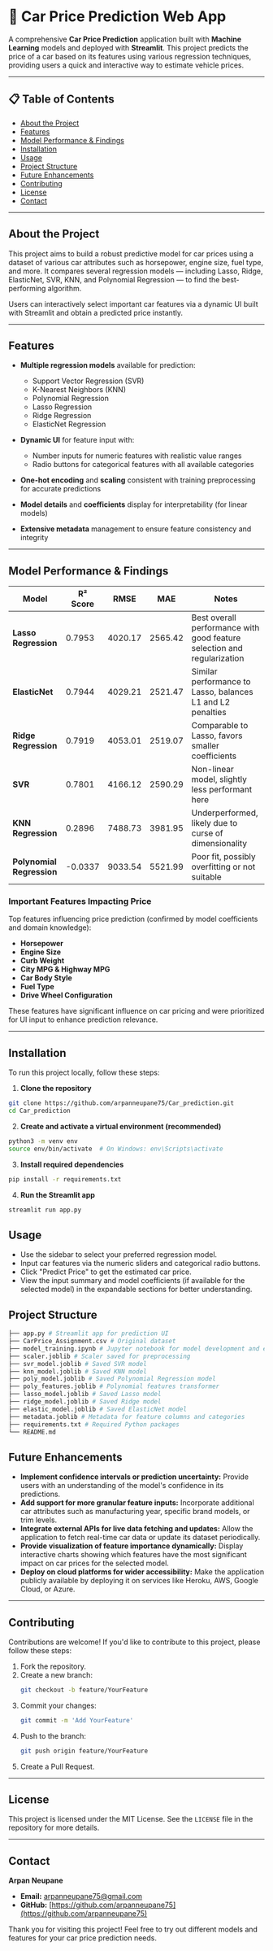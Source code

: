 # 🚗 Car Price Prediction Web App

A comprehensive **Car Price Prediction** application built with **Machine Learning** models and deployed with **Streamlit**. This project predicts the price of a car based on its features using various regression techniques, providing users a quick and interactive way to estimate vehicle prices.

---

## 📋 Table of Contents

- [About the Project](#about-the-project)
- [Features](#features)
- [Model Performance & Findings](#model-performance--findings)
- [Installation](#installation)
- [Usage](#usage)
- [Project Structure](#project-structure)
- [Future Enhancements](#future-enhancements)
- [Contributing](#contributing)
- [License](#license)
- [Contact](#contact)

---

## About the Project

This project aims to build a robust predictive model for car prices using a dataset of various car attributes such as horsepower, engine size, fuel type, and more. It compares several regression models — including Lasso, Ridge, ElasticNet, SVR, KNN, and Polynomial Regression — to find the best-performing algorithm.

Users can interactively select important car features via a dynamic UI built with Streamlit and obtain a predicted price instantly.

---

## Features

- **Multiple regression models** available for prediction:
  - Support Vector Regression (SVR)
  - K-Nearest Neighbors (KNN)
  - Polynomial Regression
  - Lasso Regression
  - Ridge Regression
  - ElasticNet Regression

- **Dynamic UI** for feature input with:
  - Number inputs for numeric features with realistic value ranges
  - Radio buttons for categorical features with all available categories

- **One-hot encoding** and **scaling** consistent with training preprocessing for accurate predictions

- **Model details** and **coefficients** display for interpretability (for linear models)

- **Extensive metadata** management to ensure feature consistency and integrity

---

## Model Performance & Findings

| Model                 | R² Score | RMSE       | MAE        | Notes                                           |
|-----------------------|----------|------------|------------|------------------------------------------------|
| **Lasso Regression**  | 0.7953   | 4020.17    | 2565.42    | Best overall performance with good feature selection and regularization |
| **ElasticNet**        | 0.7944   | 4029.21    | 2521.47    | Similar performance to Lasso, balances L1 and L2 penalties |
| **Ridge Regression**  | 0.7919   | 4053.01    | 2519.07    | Comparable to Lasso, favors smaller coefficients |
| **SVR**               | 0.7801   | 4166.12    | 2590.29    | Non-linear model, slightly less performant here |
| **KNN Regression**    | 0.2896   | 7488.73    | 3981.95    | Underperformed, likely due to curse of dimensionality |
| **Polynomial Regression** | -0.0337  | 9033.54    | 5521.99    | Poor fit, possibly overfitting or not suitable |

### Important Features Impacting Price

Top features influencing price prediction (confirmed by model coefficients and domain knowledge):

- **Horsepower**
- **Engine Size**
- **Curb Weight**
- **City MPG & Highway MPG**
- **Car Body Style**
- **Fuel Type**
- **Drive Wheel Configuration**

These features have significant influence on car pricing and were prioritized for UI input to enhance prediction relevance.

---

## Installation

To run this project locally, follow these steps:

1. **Clone the repository**

```bash
git clone https://github.com/arpanneupane75/Car_prediction.git
cd Car_prediction
```

2. **Create and activate a virtual environment (recommended)**

```bash
python3 -m venv env
source env/bin/activate  # On Windows: env\Scripts\activate

```



3. **Install required dependencies**

```bash
pip install -r requirements.txt
```



4. **Run the Streamlit app**

```bash
streamlit run app.py
```
## Usage

*   Use the sidebar to select your preferred regression model.
*   Input car features via the numeric sliders and categorical radio buttons.
*   Click "Predict Price" to get the estimated car price.
*   View the input summary and model coefficients (if available for the selected model) in the expandable sections for better understanding.

## Project Structure
```bash
├── app.py # Streamlit app for prediction UI
├── CarPrice_Assignment.csv # Original dataset
├── model_training.ipynb # Jupyter notebook for model development and evaluation
├── scaler.joblib # Scaler saved for preprocessing
├── svr_model.joblib # Saved SVR model
├── knn_model.joblib # Saved KNN model
├── poly_model.joblib # Saved Polynomial Regression model
├── poly_features.joblib # Polynomial features transformer
├── lasso_model.joblib # Saved Lasso model
├── ridge_model.joblib # Saved Ridge model
├── elastic_model.joblib # Saved ElasticNet model
├── metadata.joblib # Metadata for feature columns and categories
├── requirements.txt # Required Python packages
└── README.md
```

## Future Enhancements

*   **Implement confidence intervals or prediction uncertainty:** Provide users with an understanding of the model's confidence in its predictions.
*   **Add support for more granular feature inputs:** Incorporate additional car attributes such as manufacturing year, specific brand models, or trim levels.
*   **Integrate external APIs for live data fetching and updates:** Allow the application to fetch real-time car data or update its dataset periodically.
*   **Provide visualization of feature importance dynamically:** Display interactive charts showing which features have the most significant impact on car prices for the selected model.
*   **Deploy on cloud platforms for wider accessibility:** Make the application publicly available by deploying it on services like Heroku, AWS, Google Cloud, or Azure.

---

## Contributing

Contributions are welcome! If you'd like to contribute to this project, please follow these steps:

1.  Fork the repository.
2.  Create a new branch:
    ```bash
    git checkout -b feature/YourFeature
    ```
3.  Commit your changes:
    ```bash
    git commit -m 'Add YourFeature'
    ```
4.  Push to the branch:
    ```bash
    git push origin feature/YourFeature
    ```
5.  Create a Pull Request.

---

## License

This project is licensed under the MIT License. See the `LICENSE` file in the repository for more details.

---

## Contact

**Arpan Neupane**
*   **Email:** arpanneupane75@gmail.com
*   **GitHub:** [https://github.com/arpanneupane75](https://github.com/arpanneupane75)

Thank you for visiting this project! Feel free to try out different models and features for your car price prediction needs.

